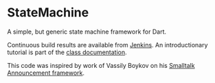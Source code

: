 StateMachine
============

A simple, but generic state machine framework for Dart.

Continuous build results are available from [Jenkins](http://jenkins.lukas-renggli.ch/view/Dart/job/StateMachineDart/).
An introductionary tutorial is part of the [class documentation](http://jenkins.lukas-renggli.ch/view/Dart/job/StateMachineDart/javadoc/statemachine.html).

This code was inspired by work of Vassily Boykov on his [Smalltalk Announcement framework](http://www.cincomsmalltalk.com/userblogs/vbykov/blogView?searchCategory=Announcements%20Framework).
